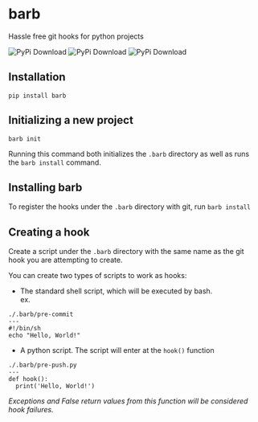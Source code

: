 # barb
Hassle free git hooks for python projects

![PyPi Download](https://img.shields.io/pypi/v/barb)
![PyPi Download](https://img.shields.io/pypi/l/barb)
![PyPi Download](https://img.shields.io/pypi/pyversions/barb)

## Installation
`pip install barb`

## Initializing a new project
`barb init`

Running this command both initializes the `.barb` directory as well as runs the `barb install` command.

## Installing barb
To register the hooks under the `.barb` directory with git, run `barb install`

## Creating a hook
Create a script under the `.barb` directory with the same name as the git hook you are attempting to create.

You can create two types of scripts to work as hooks:
- The standard shell script, which will be executed by bash.  
ex.
```shell
./.barb/pre-commit
---
#!/bin/sh
echo "Hello, World!"
```
- A python script. The script will enter at the `hook()` function
```shell
./.barb/pre-push.py
---
def hook():
  print('Hello, World!')
```
_Exceptions and False return values from this function will be considered hook failures._
